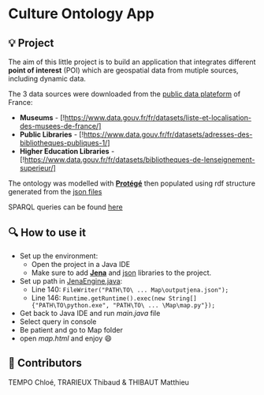 # Culture Ontology App
  
## :bulb: Project
The aim of this little project is to build an application that integrates different **point of interest** (POI) which are geospatial data from mutiple sources, including dynamic data.

The 3 data sources were downloaded from the [public data plateform](https://www.data.gouv.fr/fr/) of France:
- **Museums** - [!https://www.data.gouv.fr/fr/datasets/liste-et-localisation-des-musees-de-france/]
- **Public Libraries** - [!https://www.data.gouv.fr/fr/datasets/adresses-des-bibliotheques-publiques-1/]
- **Higher Education Libraries** - [!https://www.data.gouv.fr/fr/datasets/bibliotheques-de-lenseignement-superieur/]

The ontology was modelled with [**Protégé**](!https://protege.stanford.edu/) then populated using rdf structure generated from the [json files](https://github.com/chlotmpo/CultureOntologyApp/tree/main/Datasets/Json)

SPARQL queries can be found [here](https://github.com/chlotmpo/CultureOntologyApp/blob/main/SPARQL-queries.md)

## :mag: How to use it

+ Set up the environment:
    - Open the project in a Java IDE
    - Make sure to add [**Jena**](http://www-inf.it-sudparis.eu/~gaaloulw/KM/Labs/Lab3/jena-2.6.2.zip) and [json](https://github.com/stleary/JSON-java) libraries to the project.
+ Set up path in [JenaEngine.java](https://github.com/chlotmpo/CultureOntologyApp/blob/main/AppJava/finalProject/src/tools/JenaEngine.java):
    - Line 140: ```FileWriter("PATH\TO\ ... Map\outputjena.json");```
    - Line 146: ```Runtime.getRuntime().exec(new String[] {"PATH\TO\python.exe", "PATH\TO\ ... \Map\map.py"});```
+ Get back to Java IDE and run *main.java* file
+ Select query in console
+ Be patient and go to Map folder
+ open *map.html* and enjoy :smile:

## :clap: Contributors
TEMPO Chloé, TRARIEUX Thibaud & THIBAUT Matthieu